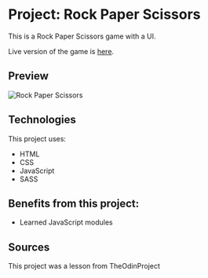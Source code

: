 # Project: Rock Paper Scissors

This is a Rock Paper Scissors game with a UI.

Live version of the game is [here](https://jonaskaruzas.github.io/2022_practice_odin-rock_paper_scissors/).

## Preview

![Rock Paper Scissors](https://jonaskaruzas.github.io/2022_practice_odin-rock_paper_scissors/img/demo_pic.png "Rock Paper Scissors")

## Technologies

This project uses:

- HTML
- CSS
- JavaScript
- SASS

## Benefits from this project:

- Learned JavaScript modules

## Sources

This project was a lesson from TheOdinProject
